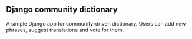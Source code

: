 ## Django community dictionary

A simple Django app for community-driven dictionary. Users can add new phrases, suggest translations and vote for them.
